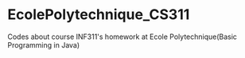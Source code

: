 # EcolePolytechnique_CS311
Codes about course INF311's homework at Ecole Polytechnique(Basic Programming in Java)

